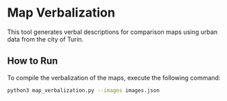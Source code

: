 # Map Verbalization

This tool generates verbal descriptions for comparison maps using urban data from the city of Turin.

## How to Run

To compile the verbalization of the maps, execute the following command:

```bash
python3 map_verbalization.py --images images.json
